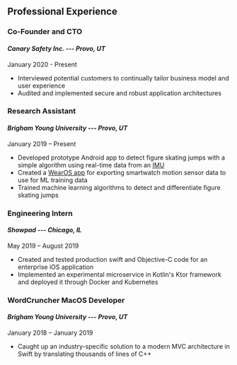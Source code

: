 ## Professional Experience 

### Co-Founder and CTO
#### *Canary Safety Inc. --- Provo, UT*
January 2020 - Present

* Interviewed potential customers to continually tailor business model and user experience
* Audited and implemented secure and robust application architectures

### Research Assistant	 	
#### *Brigham Young University --- Provo, UT*
January 2019 – Present

* Developed prototype Android app to detect figure skating jumps with a simple algorithm using real-time data from an [IMU](https://mbientlab.com/metamotionr/)
* Created a [WearOS app](https://github.com/kaden-weber/WearOS-Motion-CSV-Exporter) for exporting smartwatch motion sensor data to use for ML training data
* Trained machine learning algorithms to detect and differentiate figure skating jumps 

### Engineering Intern 	
#### *Showpad --- Chicago, IL*
May 2019 – August 2019

* Created and tested production swift and Objective-C code for an enterprise iOS application
* Implemented an experimental microservice in Kotlin's Ktor framework and deployed it through Docker and Kubernetes

### WordCruncher MacOS Developer			 
#### *Brigham Young University --- Provo, UT*
January 2018 – January 2019

* Caught up an industry-specific solution to a modern MVC architecture in Swift by translating thousands of lines of C++
